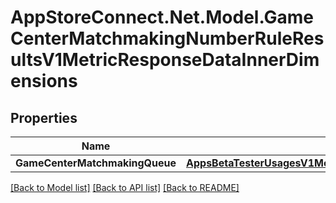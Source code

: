 # AppStoreConnect.Net.Model.GameCenterMatchmakingNumberRuleResultsV1MetricResponseDataInnerDimensions

## Properties

Name | Type | Description | Notes
------------ | ------------- | ------------- | -------------
**GameCenterMatchmakingQueue** | [**AppsBetaTesterUsagesV1MetricResponseDataInnerDimensionsBetaTesters**](AppsBetaTesterUsagesV1MetricResponseDataInnerDimensionsBetaTesters.md) |  | [optional] 

[[Back to Model list]](../README.md#documentation-for-models) [[Back to API list]](../README.md#documentation-for-api-endpoints) [[Back to README]](../README.md)

